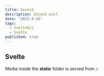 ```yaml
---
title: Second
description: Second post.
date: '2023-4-16'
tags:
  - SvelteKit
  - Svelte
published: true
---
```


## Svelte

Media inside the **static** folder is served from `/`.

